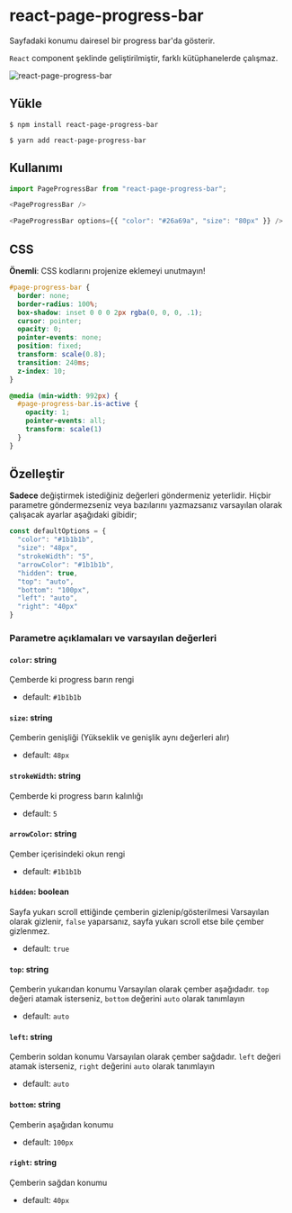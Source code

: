 # react-page-progress-bar

Sayfadaki konumu dairesel bir progress bar'da gösterir.

`React` component şeklinde geliştirilmiştir, farklı kütüphanelerde çalışmaz.


![react-page-progress-bar](http://omergulcicek.com/img/react-page-progress-bar.png)

## Yükle
```
$ npm install react-page-progress-bar
```
```
$ yarn add react-page-progress-bar
```

## Kullanımı
```js
import PageProgressBar from "react-page-progress-bar";

<PageProgressBar />

<PageProgressBar options={{ "color": "#26a69a", "size": "80px" }} />
```

## CSS

**Önemli**: CSS kodlarını projenize eklemeyi unutmayın!

```css
#page-progress-bar {
  border: none;
  border-radius: 100%;
  box-shadow: inset 0 0 0 2px rgba(0, 0, 0, .1);
  cursor: pointer;
  opacity: 0;
  pointer-events: none;
  position: fixed;
  transform: scale(0.8);
  transition: 240ms;
  z-index: 10;
}

@media (min-width: 992px) {
  #page-progress-bar.is-active {
    opacity: 1;
    pointer-events: all;
    transform: scale(1)
  }
}
```

## Özelleştir

**Sadece** değiştirmek istediğiniz değerleri göndermeniz yeterlidir. Hiçbir parametre göndermezseniz veya bazılarını yazmazsanız varsayılan olarak çalışacak ayarlar aşağıdaki gibidir;

```js
const defaultOptions = {
  "color": "#1b1b1b",
  "size": "48px",
  "strokeWidth": "5",
  "arrowColor": "#1b1b1b",
  "hidden": true,
  "top": "auto",
  "bottom": "100px",
  "left": "auto",
  "right": "40px"
}
```

### Parametre açıklamaları ve varsayılan değerleri

#### `color`: string
Çemberde ki progress barın rengi
- default: `#1b1b1b`

#### `size`: string
Çemberin genişliği (Yükseklik ve genişlik aynı değerleri alır)
- default: `48px`

#### `strokeWidth`: string
Çemberde ki progress barın kalınlığı
- default: `5`

#### `arrowColor`: string
Çember içerisindeki okun rengi
- default: `#1b1b1b`

#### `hidden`: boolean
Sayfa yukarı scroll ettiğinde çemberin gizlenip/gösterilmesi
Varsayılan olarak gizlenir, `false` yaparsanız, sayfa yukarı scroll etse bile çember gizlenmez.
- default: `true`

#### `top`: string
Çemberin yukarıdan konumu
Varsayılan olarak çember aşağıdadır. `top` değeri atamak isterseniz, `bottom` değerini `auto` olarak tanımlayın 
- default: `auto`

#### `left`: string
Çemberin soldan konumu
Varsayılan olarak çember sağdadır. `left` değeri atamak isterseniz, `right` değerini `auto` olarak tanımlayın 
- default: `auto`

#### `bottom`: string
Çemberin aşağıdan konumu
- default: `100px`

#### `right`: string
Çemberin sağdan konumu
- default: `40px`